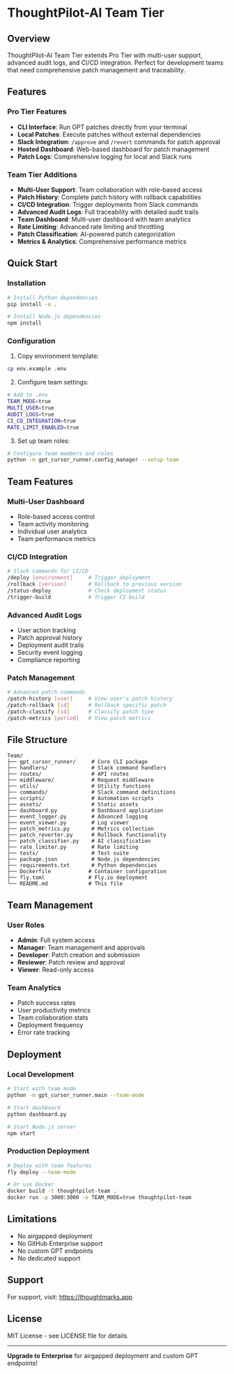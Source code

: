 # ThoughtPilot-AI Team Tier

## Overview
ThoughtPilot-AI Team Tier extends Pro Tier with multi-user support, advanced audit logs, and CI/CD integration. Perfect for development teams that need comprehensive patch management and traceability.

## Features

### Pro Tier Features
- **CLI Interface**: Run GPT patches directly from your terminal
- **Local Patches**: Execute patches without external dependencies
- **Slack Integration**: `/approve` and `/revert` commands for patch approval
- **Hosted Dashboard**: Web-based dashboard for patch management
- **Patch Logs**: Comprehensive logging for local and Slack runs

### Team Tier Additions
- **Multi-User Support**: Team collaboration with role-based access
- **Patch History**: Complete patch history with rollback capabilities
- **CI/CD Integration**: Trigger deployments from Slack commands
- **Advanced Audit Logs**: Full traceability with detailed audit trails
- **Team Dashboard**: Multi-user dashboard with team analytics
- **Rate Limiting**: Advanced rate limiting and throttling
- **Patch Classification**: AI-powered patch categorization
- **Metrics & Analytics**: Comprehensive performance metrics

## Quick Start

### Installation
```bash
# Install Python dependencies
pip install -e .

# Install Node.js dependencies
npm install
```

### Configuration
1. Copy environment template:
```bash
cp env.example .env
```

2. Configure team settings:
```bash
# Add to .env
TEAM_MODE=true
MULTI_USER=true
AUDIT_LOGS=true
CI_CD_INTEGRATION=true
RATE_LIMIT_ENABLED=true
```

3. Set up team roles:
```bash
# Configure team members and roles
python -m gpt_cursor_runner.config_manager --setup-team
```

## Team Features

### Multi-User Dashboard
- Role-based access control
- Team activity monitoring
- Individual user analytics
- Team performance metrics

### CI/CD Integration
```bash
# Slack commands for CI/CD
/deploy [environment]     # Trigger deployment
/rollback [version]       # Rollback to previous version
/status-deploy            # Check deployment status
/trigger-build            # Trigger CI build
```

### Advanced Audit Logs
- User action tracking
- Patch approval history
- Deployment audit trails
- Security event logging
- Compliance reporting

### Patch Management
```bash
# Advanced patch commands
/patch-history [user]     # View user's patch history
/patch-rollback [id]      # Rollback specific patch
/patch-classify [id]      # Classify patch type
/patch-metrics [period]   # View patch metrics
```

## File Structure
```
Team/
├── gpt_cursor_runner/     # Core CLI package
├── handlers/              # Slack command handlers
├── routes/                # API routes
├── middleware/            # Request middleware
├── utils/                 # Utility functions
├── commands/              # Slack command definitions
├── scripts/               # Automation scripts
├── assets/                # Static assets
├── dashboard.py           # Dashboard application
├── event_logger.py        # Advanced logging
├── event_viewer.py        # Log viewer
├── patch_metrics.py       # Metrics collection
├── patch_reverter.py      # Rollback functionality
├── patch_classifier.py    # AI classification
├── rate_limiter.py        # Rate limiting
├── tests/                 # Test suite
├── package.json           # Node.js dependencies
├── requirements.txt       # Python dependencies
├── Dockerfile            # Container configuration
├── fly.toml              # Fly.io deployment
└── README.md             # This file
```

## Team Management

### User Roles
- **Admin**: Full system access
- **Manager**: Team management and approvals
- **Developer**: Patch creation and submission
- **Reviewer**: Patch review and approval
- **Viewer**: Read-only access

### Team Analytics
- Patch success rates
- User productivity metrics
- Team collaboration stats
- Deployment frequency
- Error rate tracking

## Deployment

### Local Development
```bash
# Start with team mode
python -m gpt_cursor_runner.main --team-mode

# Start dashboard
python dashboard.py

# Start Node.js server
npm start
```

### Production Deployment
```bash
# Deploy with team features
fly deploy --team-mode

# Or use Docker
docker build -t thoughtpilot-team .
docker run -p 3000:3000 -e TEAM_MODE=true thoughtpilot-team
```

## Limitations
- No airgapped deployment
- No GitHub Enterprise support
- No custom GPT endpoints
- No dedicated support

## Support
For support, visit: https://thoughtmarks.app

## License
MIT License - see LICENSE file for details.

---

**Upgrade to Enterprise** for airgapped deployment and custom GPT endpoints! 